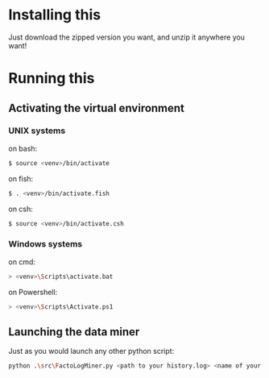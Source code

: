 # Installing this

Just download the zipped version you want, and unzip it anywhere you want!

# Running this

## Activating the virtual environment

### UNIX systems
on bash:
``` bash
$ source <venv>/bin/activate
```

on fish:
``` bash
$ . <venv>/bin/activate.fish
```

on csh:
``` bash
$ source <venv>/bin/activate.csh
```

### Windows systems

on cmd:
``` bash
> <venv>\Scripts\activate.bat
```

on Powershell:
``` bash
> <venv>\Scripts\Activate.ps1
```

## Launching the data miner

Just as you would launch any other python script:

``` bash
python .\src\FactoLogMiner.py <path to your history.log> <name of your game>
```

